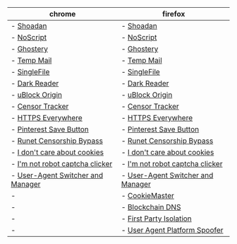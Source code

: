  | chrome        | firefox       |
 |---------------|---------------|
 | - [Shoadan](https://chrome.google.com/webstore/detail/shodan/jjalcfnidlmpjhdfepjhjbhnhkbgleap/related) | - [Shoadan](https://addons.mozilla.org/firefox/addon/shodan_io/) | 
 | - [NoScript](https://chrome.google.com/webstore/detail/noscript/doojmbjmlfjjnbmnoijecmcbfeoakpjm/) | - [NoScript](https://addons.mozilla.org/firefox/addon/noscript/) | 
 | - [Ghostery](https://chrome.google.com/webstore/detail/ghostery-%E2%80%93-privacy-ad-blo/mlomiejdfkolichcflejclcbmpeaniij?hl) | - [Ghostery](https://addons.mozilla.org/firefox/addon/ghostery/) | 
 | - [Temp Mail](https://chrome.google.com/webstore/detail/temp-mail-disposable-temp/inojafojbhdpnehkhhfjalgjjobnhomj?hl) | - [Temp Mail](https://addons.mozilla.org/ru/firefox/addon/temp-mail/) | 
 | - [SingleFile](https://chrome.google.com/webstore/detail/singlefile/mpiodijhokgodhhofbcjdecpffjipkle) | - [SingleFile](https://addons.mozilla.org/firefox/addon/first-party-isolation/) | 
 | - [Dark Reader](https://chrome.google.com/webstore/detail/dark-reader/eimadpbcbfnmbkopoojfekhnkhdbieeh?hl) | - [Dark Reader](https://addons.mozilla.org/firefox/addon/darkreader/) | 
 | - [uBlock Origin](https://chrome.google.com/webstore/detail/ublock-origin/cjpalhdlnbpafiamejdnhcphjbkeiagm) | - [uBlock Origin](https://addons.mozilla.org/firefox/addon/ublock-origin/) | 
 | - [Censor Tracker](https://chrome.google.com/webstore/detail/censor-tracker-%E2%80%93-proxy-fo/gaidoampbkcknofoejhnhbhbhhifgdop?hl) | - [Censor Tracker](https://addons.mozilla.org/firefox/addon/censor-tracker/) | 
 | - [HTTPS Everywhere](https://chrome.google.com/webstore/detail/https-everywhere/gcbommkclmclpchllfjekcdonpmejbdp) | - [HTTPS Everywhere](https://addons.mozilla.org/firefox/addon/https-everywhere/) | 
 | - [Pinterest Save Button](https://chrome.google.com/webstore/detail/pinterest-save-button/gpdjojdkbbmdfjfahjcgigfpmkopogic) | - [Pinterest Save Button](https://addons.mozilla.org/firefox/addon/pinterest/) | 
 | - [Runet Censorship Bypass](https://chrome.google.com/webstore/detail/%D0%BE%D0%B1%D1%85%D0%BE%D0%B4-%D0%B1%D0%BB%D0%BE%D0%BA%D0%B8%D1%80%D0%BE%D0%B2%D0%BE%D0%BA-%D1%80%D1%83%D0%BD%D0%B5%D1%82%D0%B0/npgcnondjocldhldegnakemclmfkngch?hl) | - [Runet Censorship Bypass](https://addons.mozilla.org/firefox/addon/%D0%BE%D0%B1%D1%85%D0%BE%D0%B4-%D0%B1%D0%BB%D0%BE%D0%BA%D0%B8%D1%80%D0%BE%D0%B2%D0%BE%D0%BA-%D1%80%D1%83%D0%BD%D0%B5%D1%82%D0%B0/) | 
 | - [I don't care about cookies](https://chrome.google.com/webstore/detail/i-dont-care-about-cookies/fihnjjcciajhdojfnbdddfaoknhalnja) | - [I don't care about cookies](https://addons.mozilla.org/firefox/addon/i-dont-care-about-cookies/) | 
 | - [I'm not robot captcha clicker](https://chrome.google.com/webstore/detail/im-not-robot-captcha-clic/ceipnlhmjohemhfpbjdgeigkababhmjc) | - [I'm not robot captcha clicker](https://addons.mozilla.org/firefox/addon/i-m-not-robot-captcha-clicker/) | 
 | - [User-Agent Switcher and Manager](https://chrome.google.com/webstore/detail/user-agent-switcher-and-m/bhchdcejhohfmigjafbampogmaanbfkg/related) | - [User-Agent Switcher and Manager](https://addons.mozilla.org/firefox/addon/user-agent-string-switcher/) | 
 | -  | - [CookieMaster](https://addons.mozilla.org/firefox/addon/cookiemaster/) | 
 | -  | - [Blockchain DNS](https://addons.mozilla.org/firefox/addon/b-dns/) | 
 | -  | - [First Party Isolation](https://addons.mozilla.org/firefox/addon/first-party-isolation/) | 
 | -  | - [User Agent Platform Spoofer](https://addons.mozilla.org/firefox/addon/google-consent/) | 
